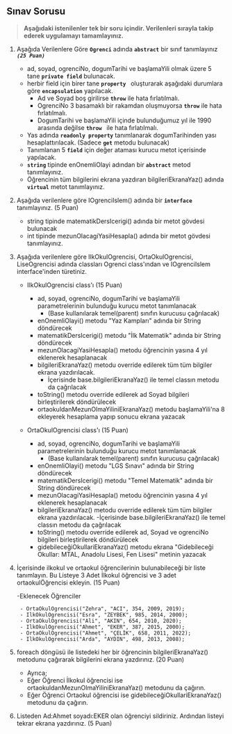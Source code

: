 ## Sınav  Sorusu ##
> **Aşağıdaki istenilenler tek bir soru içindir. Verilenleri sırayla takip ederek uygulamayı tamamlayınız.**
1. Aşağıda Verilenlere Göre **```Ogrenci```** adında **```abstract```** bir sınıf tanımlayınız _**```(25 Puan)```**_


    - ad, soyad, ogrenciNo, dogumTarihi ve başlamaYili olmak üzere 5 tane **```private field```** bulunacak. 
    - herbir field için birer tane **```property ```** oluşturarak aşağıdaki durumlara göre **```encapsulation```** yapılacak. 
      - Ad ve Soyad boş girilirse **``` throw ```** ile hata fırlatılmalı.
      - OgrenciNo 3 basamaklı bir rakamdan oluşmuyorsa **``` throw ```** ile hata fırlatılmalı.
      - DogumTarihi ve başlamaYili içinde bulunduğumuz yıl ile 1990 arasında değilse **``` throw  ```** ile hata fırlatılmalı.
    - Yas adında **```readonly property```**  tanımlanarak dogumTarihinden yası hesaplattırılacak. (Sadece **```get```** metodu bulunacak)
    - Tanımlanan 5 **``` field ```** için değer ataması kurucu metot içerisinde yapılacak.
    - **```string```** tipinde enOnemliOlayi adından bir **```abstract```** metod tanımlayınız. 
    - Öğrencinin tüm bilgilerini ekrana yazdıran bilgileriEkranaYaz() adında **```virtual```** metot tanımlayınız.


2. Aşağıda verilenlere göre IOgrenciIslem() adında bir **``` interface ```** tanımlayınız. (5 Puan)


    - string tipinde matematikDersIcerigi() adında bir metot gövdesi bulunacak
    - int tipinde mezunOlacagiYasiHesapla() adında bir metot gövdesi tanımlayınız.


3. Aşağıda verilenlere göre IlkOkulOgrencisi, OrtaOkulOgrencisi, LiseOgrencisi adında classları Ogrenci class'ından ve IOgrenciIslem interface'inden türetiniz. 
   
   - IlkOkulOgrencisi class'ı (15 Puan)

        - ad, soyad, ogrenciNo, dogumTarihi ve başlamaYili parametrelerinin bulunduğu kurucu metot tanımlanacak 
            - (Base kullanılarak temel(parent) sınıfın kurucusu çağrılacak)
        - enOnemliOlayi() metodu "Yaz Kampları" adında bir String döndürecek
        - matematikDersIcerigi()  metodu "İlk Matematik" adında bir String döndürecek
        - mezunOlacagiYasiHesapla() metodu  öğrencinin yasına 4 yıl eklenerek hesaplanacak
        - bilgileriEkranaYaz() metodu override edilerek tüm tüm bilgiler ekrana yazdırılacak.
            - İçerisinde base.bilgileriEkranaYaz() ile temel classın metodu da çağrılacak
        - toString() metodu override edilerek ad Soyad  bilgileri birleştirilerek döndürülecek
        - ortaokuldanMezunOlmaYiliniEkranaYaz() metodu başlamaYili'na 8 ekleyerek hesaplama yapıp sonucu ekrana yazacak
        
   - OrtaOkulOgrencisi class'ı  (15 Puan)

        - ad, soyad, ogrenciNo, dogumTarihi ve başlamaYili parametrelerinin bulunduğu kurucu metot tanımlanacak 
            - (Base kullanılarak temel(parent) sınıfın kurucusu çağrılacak)
        - enOnemliOlayi() metodu "LGS Sınavı" adında bir String döndürecek
        - matematikDersIcerigi()  metodu "Temel Matematik" adında bir String döndürecek
        - mezunOlacagiYasiHesapla() metodu  öğrencinin yasına 4 yıl eklenerek hesaplanacak
        - bilgileriEkranaYaz() metodu override edilerek tüm tüm bilgiler ekrana yazdırılacak.
            -İçerisinde base.bilgileriEkranaYaz() ile temel classın metodu da çağrılacak
        - toString() metodu override edilerek ad, Soyad ve ogrenciNo  bilgileri birleştirilerek döndürülecek
        - gidebileceğiOkullariEkranaYaz() metodu ekrana "Gidebileceği Okullar: MTAL, Anadolu Lisesi, Fen Lisesi" metinin yazacak
        
4. İçerisinde ilkokul ve ortaokul öğrencilerinin bulunabileceği bir liste tanımlayın. Bu Listeye 3 Adet İlkokul öğrencisi ve 3 adet ortaokulÖğrencisi ekleyin.  (15 Puan)

    -Eklenecek Öğrenciler 

        - OrtaOkulOgrencisi("Zehra", "ACI", 354, 2009, 2019);
        - IlkOkulOgrencisi("Esra", "ZEYBEK", 985, 2014, 2000);
        - OrtaOkulOgrencisi("Ali", "AKIN", 654, 2010, 2020);
        - IlkOkulOgrencisi("Ahmet", "EKER", 387, 2015, 2000);
        - OrtaOkulOgrencisi("Ahmet", "ÇELİK", 658, 2011, 2022);
        - IlkOkulOgrencisi("Arda", "AYDIN", 498, 2013, 2008);

5. foreach döngüsü ile listedeki her bir öğrencinin  bilgileriEkranaYaz() metodunu çağırarak bilgilerini ekrana yazdırınız. (20 Puan)

    - Ayrıca;
    - Eğer Öğrenci İlkokul öğrencisi ise ortaokuldanMezunOlmaYiliniEkranaYaz()  metodunu da çağırın.
    - Eğer Öğrenci Ortaokul öğrencisi ise gidebileceğiOkullariEkranaYaz()  metodunu da çağırın.
    
 6. Listeden Ad:Ahmet soyadı:EKER olan öğrenciyi sildiriniz. Ardından listeyi tekrar ekrana yazdırınız. (5 Puan)
